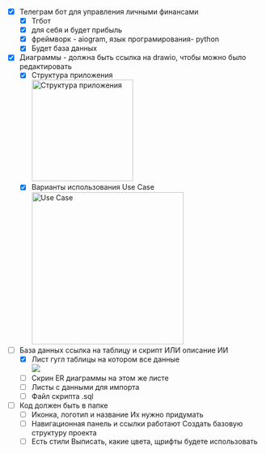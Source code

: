 - [X] Телеграм бот для управления личными финансами 
    - [X] Тгбот
    - [X] для себя и будет прибыль
    - [X] фреймворк - aiogram, язык програмирования- python
    - [X] Будет база данных 
- [X] Диаграммы - должна быть ссылка на drawio, чтобы можно было редактировать
    - [X] Структура приложения
          <br><img height="200" alt="Структура приложения" src="https://drive.google.com/file/d/1MX9KiMwm2GlxgxFl4cK-WLu0NgA-9goN/view?usp=sharing" />
    - [X] Варианты использования Use Case
          <br><img height="300" alt="Use Case" src="https://drive.google.com/file/d/16HhTWOb7NuQQLWSqXKNs9NHj9eccDP0L/view?usp=sharing" />
- [ ] База данных ссылка на таблицу и скрипт ИЛИ описание ИИ
    - [X] Лист гугл таблицы на котором все данные
          <br><img src="https://docs.google.com/spreadsheets/d/1SFVzHAnyOIKZj17m4wvyFnvT80RibMwZj8meEU3MuEg/edit?usp=sharing"/>
    - [ ] Скрин ER диаграммы на этом же листе
    - [ ] Листы с данными для импорта
    - [ ] Файл скрипта .sql
- [ ] Код должен быть в папке
    - [ ] Иконка, логотип и название Их нужно придумать
    - [ ] Навигационная панель и ссылки работают Создать базовую структуру проекта
    - [ ] Есть стили Выписать, какие цвета, щрифты будете использовать
